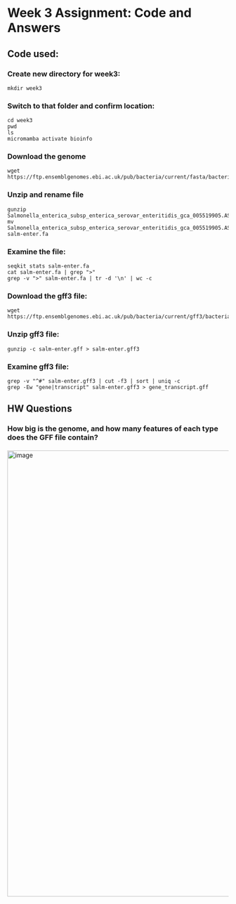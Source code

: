 # Week 3 Assignment: Code and Answers

## Code used:
### Create new directory for week3:
```
mkdir week3
```

### Switch to that folder and confirm location:
```
cd week3
pwd
ls
micromamba activate bioinfo
```

### Download the genome
```
wget https://ftp.ensemblgenomes.ebi.ac.uk/pub/bacteria/current/fasta/bacteria_109_collection/salmonella_enterica_subsp_enterica_serovar_enteritidis_gca_005519905/dna/Salmonella_enterica_subsp_enterica_serovar_enteritidis_gca_005519905.ASM551990v1_.dna.toplevel.fa.gz
```

### Unzip and rename file
```
gunzip Salmonella_enterica_subsp_enterica_serovar_enteritidis_gca_005519905.ASM551990v1_.dna.toplevel.fa.gz
mv Salmonella_enterica_subsp_enterica_serovar_enteritidis_gca_005519905.ASM551990v1_.dna.toplevel.fa salm-enter.fa
```

### Examine the file:
```
seqkit stats salm-enter.fa
cat salm-enter.fa | grep ">"
grep -v ">" salm-enter.fa | tr -d '\n' | wc -c
```

### Download the gff3 file:
```
wget https://ftp.ensemblgenomes.ebi.ac.uk/pub/bacteria/current/gff3/bacteria_109_collection/salmonella_enterica_subsp_enterica_serovar_enteritidis_gca_005519905/Salmonella_enterica_subsp_enterica_serovar_enteritidis_gca_005519905.ASM551990v1.62.gff3.gz
```

### Unzip gff3 file:
```
gunzip -c salm-enter.gff > salm-enter.gff3
```

### Examine gff3 file:
```
grep -v "^#" salm-enter.gff3 | cut -f3 | sort | uniq -c
grep -Ew "gene|transcript" salm-enter.gff3 > gene_transcript.gff
```


## HW Questions

### How big is the genome, and how many features of each type does the GFF file contain?
####


<img width="1918" height="1016" alt="image" src="https://github.com/user-attachments/assets/72b4aee8-4a13-4d65-96ce-aafbccd10212" />
